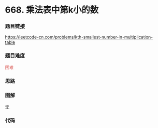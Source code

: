 # 668. 乘法表中第k小的数

### 题目链接

https://leetcode-cn.com/problems/kth-smallest-number-in-multiplication-table

### 题目难度

<font color=#D9534F>困难</font>

### 思路



### 图解

无

### 代码

```python
```